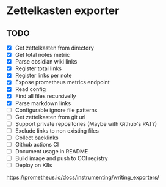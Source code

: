 # Zettelkasten exporter

## TODO

- [X] Get zettelkasten from directory
- [X] Get total notes metric
- [X] Parse obsidian wiki links
- [X] Register total links
- [X] Register links per note
- [X] Expose prometheus metrics endpoint
- [X] Read config
- [X] Find all files recursivelly
- [X] Parse markdown links
- [ ] Configurable ignore file patterns
- [ ] Get zettelkasten from git url
- [ ] Support private repositories (Maybe with Github's PAT?)
- [ ] Exclude links to non existing files
- [ ] Collect backlinks
- [ ] Github actions CI
- [ ] Document usage in README
- [ ] Build image and push to OCI registry
- [ ] Deploy on K8s

https://prometheus.io/docs/instrumenting/writing_exporters/
